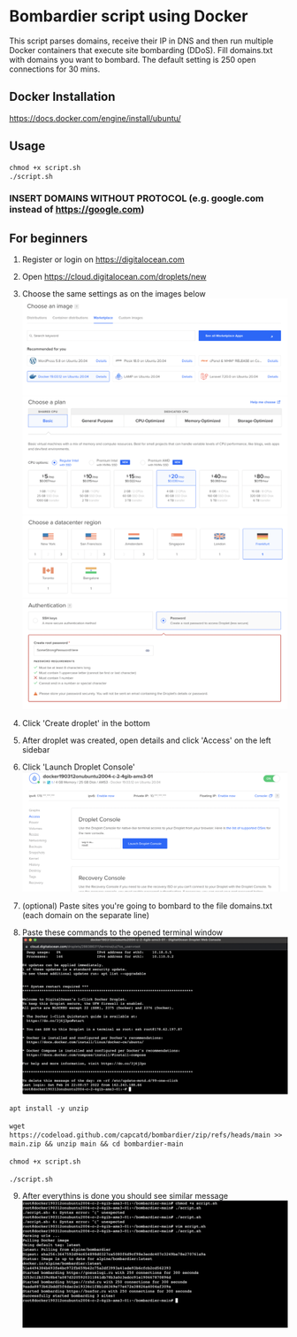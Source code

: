 # Bombardier script using Docker

This script parses domains, receive their IP in DNS and then run multiple Docker containers that execute site bombarding (DDoS). Fill domains.txt with domains you want to bombard. The default setting is 250 open connections for 30 mins.

## Docker Installation

https://docs.docker.com/engine/install/ubuntu/

## Usage

```shell
chmod +x script.sh
./script.sh
```

### INSERT DOMAINS WITHOUT PROTOCOL (e.g. google.com instead of https://google.com)

## For beginners

1. Register or login on
   https://digitalocean.com

2. Open https://cloud.digitalocean.com/droplets/new

3. Choose the same settings as on the images below
   ![docker image](do_1.png)
   ![base plan](do_2.png)
   ![region](do_3.png)
   ![password](do_4.png)

4. Click 'Create droplet' in the bottom

5. After droplet was created, open details and click 'Access' on the left sidebar

6. Click 'Launch Droplet Console'
   ![access](do_5.png)

7. (optional) Paste sites you're going to bombard to the file domains.txt (each domain on the separate line)

8. Paste these commands to the opened terminal window
   ![console](do_6.png)

```shell
apt install -y unzip

wget https://codeload.github.com/capcatd/bombardier/zip/refs/heads/main >> main.zip && unzip main && cd bombardier-main

chmod +x script.sh

./script.sh
```

9. After everythins is done you should see similar message
   ![final](do_7.png)
